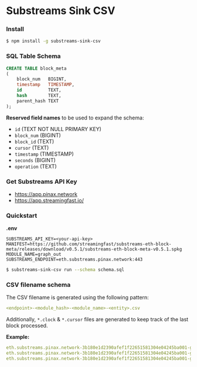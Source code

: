 # Substreams Sink CSV

### Install

```bash
$ npm install -g substreams-sink-csv
```

### SQL Table Schema

```sql
CREATE TABLE block_meta
(
    block_num   BIGINT,
    timestamp   TIMESTAMP,
    id          TEXT,
    hash        TEXT,
    parent_hash TEXT
);
```

**Reserved field names** to be used to expand the schema:

- `id` (TEXT NOT NULL PRIMARY KEY)
- `block_num` (BIGINT)
- `block_id` (TEXT)
- `cursor` (TEXT)
- `timestamp` (TIMESTAMP)
- `seconds` (BIGINT)
- `operation` (TEXT)

### Get Substreams API Key

- https://app.pinax.network
- https://app.streamingfast.io/

### Quickstart

**.env**
```env
SUBSTREAMS_API_KEY=<your-api-key>
MANIFEST=https://github.com/streamingfast/substreams-eth-block-meta/releases/download/v0.5.1/substreams-eth-block-meta-v0.5.1.spkg
MODULE_NAME=graph_out
SUBSTREAMS_ENDPOINT=eth.substreams.pinax.network:443
```

```bash
$ substreams-sink-csv run --schema schema.sql
```

### CSV filename schema

The CSV filename is generated using the following pattern:

```yml
<endpoint>-<module_hash>-<module_name>-<entity>.csv
```

Additionally, `*.clock` & `*.cursor` files are generated to keep track of the last block processed.

**Example:**

```yml
eth.substreams.pinax.network-3b180e1d2390afef1f22651581304e04245ba001-graph_out-block_meta.csv
eth.substreams.pinax.network-3b180e1d2390afef1f22651581304e04245ba001-graph_out.clock
eth.substreams.pinax.network-3b180e1d2390afef1f22651581304e04245ba001-graph_out.cursor
```